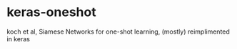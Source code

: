 # keras-oneshot
koch et al, Siamese Networks for one-shot learning, (mostly) reimplimented in keras
